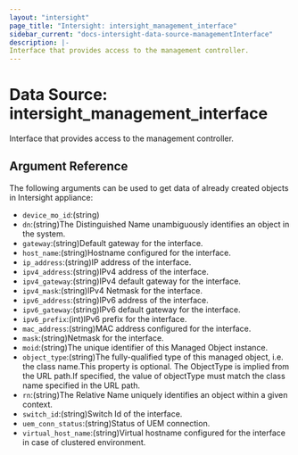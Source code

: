 ```yaml
---
layout: "intersight"
page_title: "Intersight: intersight_management_interface"
sidebar_current: "docs-intersight-data-source-managementInterface"
description: |-
Interface that provides access to the management controller.
---
```


# Data Source: intersight_management_interface
Interface that provides access to the management controller.
## Argument Reference
The following arguments can be used to get data of already created objects in Intersight appliance:
* `device_mo_id`:(string)
* `dn`:(string)The Distinguished Name unambiguously identifies an object in the system.
* `gateway`:(string)Default gateway for the interface.
* `host_name`:(string)Hostname configured for the interface.
* `ip_address`:(string)IP address of the interface.
* `ipv4_address`:(string)IPv4 address of the interface.
* `ipv4_gateway`:(string)IPv4 default gateway for the interface.
* `ipv4_mask`:(string)IPv4 Netmask for the interface.
* `ipv6_address`:(string)IPv6 address of the interface.
* `ipv6_gateway`:(string)IPv6 default gateway for the interface.
* `ipv6_prefix`:(int)IPv6 prefix for the interface.
* `mac_address`:(string)MAC address configured for the interface.
* `mask`:(string)Netmask for the interface.
* `moid`:(string)The unique identifier of this Managed Object instance.
* `object_type`:(string)The fully-qualified type of this managed object, i.e. the class name.This property is optional. The ObjectType is implied from the URL path.If specified, the value of objectType must match the class name specified in the URL path.
* `rn`:(string)The Relative Name uniquely identifies an object within a given context.
* `switch_id`:(string)Switch Id of the interface.
* `uem_conn_status`:(string)Status of UEM connection.
* `virtual_host_name`:(string)Virtual hostname configured for the interface in case of clustered environment.

